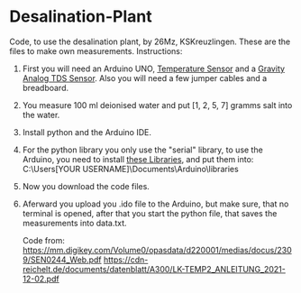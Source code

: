 # Desalination-Plant
Code, to use the desalination plant, by 26Mz, KSKreuzlingen.
These are the files to make own measurements.
Instructions:

1. First you will need an Arduino UNO, [Temperature Sensor](https://www.reichelt.com/ch/de/shop/produkt/entwicklerboards_-_temperatursensor_bis_125_c_ds18b20-215884) and a [Gravity Analog TDS Sensor](https://www.digikey.ch/de/products/detail/dfrobot/SEN0244/8019062?utm_adgroup=General&utm_source=google&utm_medium=cpc&utm_campaign=PMax:%20Smart%20Shopping_Product_Zombie%20SKUs&utm_term=&productid=8019062&utm_content=General&utm_id=go_cmp-18009722334_adg-_ad-__dev-c_ext-_prd-8019062_sig-Cj0KCQiAlsy5BhDeARIsABRc6ZueBWK31GQtArCRUrqrnsRifeVlWiIyak6mw4H3Xo9S1Rxm_mDAlOgaAgABEALw_wcB&gad_source=1&gclid=Cj0KCQiAlsy5BhDeARIsABRc6ZueBWK31GQtArCRUrqrnsRifeVlWiIyak6mw4H3Xo9S1Rxm_mDAlOgaAgABEALw_wcB). Also you will need a few jumper cables and a breadboard.
2. You measure 100 ml deionised water and put [1, 2, 5, 7] gramms salt into the water.
3. Install python and the Arduino IDE.
4. For the python library you only use the "serial" library, to use the Arduino, you need to install [these Libraries](https://joy-it.net/files/files/Produkte/LK-Temp2/LK-Temp2_Arduino-Libraries.zip), and put them into: 
C:\Users\[YOUR USERNAME]\Documents\Arduino\libraries
5. Now you download the code files.
6. Aferward you upload you .ido file to the Arduino, but make sure, that no terminal is opened, after that you start the python file, that saves the measurements into data.txt.

   Code from:
   https://mm.digikey.com/Volume0/opasdata/d220001/medias/docus/2309/SEN0244_Web.pdf
   https://cdn-reichelt.de/documents/datenblatt/A300/LK-TEMP2_ANLEITUNG_2021-12-02.pdf
